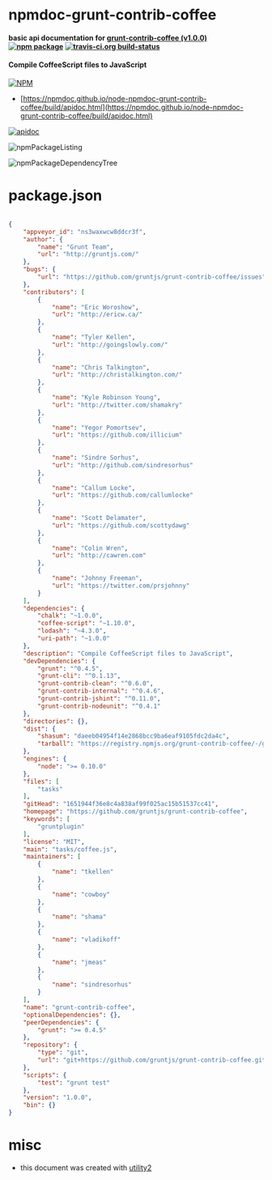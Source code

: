# npmdoc-grunt-contrib-coffee

#### basic api documentation for  [grunt-contrib-coffee (v1.0.0)](https://github.com/gruntjs/grunt-contrib-coffee)  [![npm package](https://img.shields.io/npm/v/npmdoc-grunt-contrib-coffee.svg?style=flat-square)](https://www.npmjs.org/package/npmdoc-grunt-contrib-coffee) [![travis-ci.org build-status](https://api.travis-ci.org/npmdoc/node-npmdoc-grunt-contrib-coffee.svg)](https://travis-ci.org/npmdoc/node-npmdoc-grunt-contrib-coffee)

#### Compile CoffeeScript files to JavaScript

[![NPM](https://nodei.co/npm/grunt-contrib-coffee.png?downloads=true&downloadRank=true&stars=true)](https://www.npmjs.com/package/grunt-contrib-coffee)

- [https://npmdoc.github.io/node-npmdoc-grunt-contrib-coffee/build/apidoc.html](https://npmdoc.github.io/node-npmdoc-grunt-contrib-coffee/build/apidoc.html)

[![apidoc](https://npmdoc.github.io/node-npmdoc-grunt-contrib-coffee/build/screenCapture.buildCi.browser.%252Ftmp%252Fbuild%252Fapidoc.html.png)](https://npmdoc.github.io/node-npmdoc-grunt-contrib-coffee/build/apidoc.html)

![npmPackageListing](https://npmdoc.github.io/node-npmdoc-grunt-contrib-coffee/build/screenCapture.npmPackageListing.svg)

![npmPackageDependencyTree](https://npmdoc.github.io/node-npmdoc-grunt-contrib-coffee/build/screenCapture.npmPackageDependencyTree.svg)



# package.json

```json

{
    "appveyor_id": "ns3waxwcw8ddcr3f",
    "author": {
        "name": "Grunt Team",
        "url": "http://gruntjs.com/"
    },
    "bugs": {
        "url": "https://github.com/gruntjs/grunt-contrib-coffee/issues"
    },
    "contributors": [
        {
            "name": "Eric Woroshow",
            "url": "http://ericw.ca/"
        },
        {
            "name": "Tyler Kellen",
            "url": "http://goingslowly.com/"
        },
        {
            "name": "Chris Talkington",
            "url": "http://christalkington.com/"
        },
        {
            "name": "Kyle Robinson Young",
            "url": "http://twitter.com/shamakry"
        },
        {
            "name": "Yegor Pomortsev",
            "url": "https://github.com/illicium"
        },
        {
            "name": "Sindre Sorhus",
            "url": "http://github.com/sindresorhus"
        },
        {
            "name": "Callum Locke",
            "url": "https://github.com/callumlocke"
        },
        {
            "name": "Scott Delamater",
            "url": "https://github.com/scottydawg"
        },
        {
            "name": "Colin Wren",
            "url": "http://cawren.com"
        },
        {
            "name": "Johnny Freeman",
            "url": "https://twitter.com/prsjohnny"
        }
    ],
    "dependencies": {
        "chalk": "~1.0.0",
        "coffee-script": "~1.10.0",
        "lodash": "~4.3.0",
        "uri-path": "~1.0.0"
    },
    "description": "Compile CoffeeScript files to JavaScript",
    "devDependencies": {
        "grunt": "^0.4.5",
        "grunt-cli": "^0.1.13",
        "grunt-contrib-clean": "^0.6.0",
        "grunt-contrib-internal": "^0.4.6",
        "grunt-contrib-jshint": "^0.11.0",
        "grunt-contrib-nodeunit": "^0.4.1"
    },
    "directories": {},
    "dist": {
        "shasum": "daeeb04954f14e2868bcc9ba6eaf9105fdc2da4c",
        "tarball": "https://registry.npmjs.org/grunt-contrib-coffee/-/grunt-contrib-coffee-1.0.0.tgz"
    },
    "engines": {
        "node": ">= 0.10.0"
    },
    "files": [
        "tasks"
    ],
    "gitHead": "1651944f36e8c4a838af99f025ac15b51537cc41",
    "homepage": "https://github.com/gruntjs/grunt-contrib-coffee",
    "keywords": [
        "gruntplugin"
    ],
    "license": "MIT",
    "main": "tasks/coffee.js",
    "maintainers": [
        {
            "name": "tkellen"
        },
        {
            "name": "cowboy"
        },
        {
            "name": "shama"
        },
        {
            "name": "vladikoff"
        },
        {
            "name": "jmeas"
        },
        {
            "name": "sindresorhus"
        }
    ],
    "name": "grunt-contrib-coffee",
    "optionalDependencies": {},
    "peerDependencies": {
        "grunt": ">= 0.4.5"
    },
    "repository": {
        "type": "git",
        "url": "git+https://github.com/gruntjs/grunt-contrib-coffee.git"
    },
    "scripts": {
        "test": "grunt test"
    },
    "version": "1.0.0",
    "bin": {}
}
```



# misc
- this document was created with [utility2](https://github.com/kaizhu256/node-utility2)
